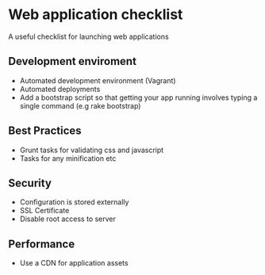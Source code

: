 # Web application checklist

A useful checklist for launching web applications

## Development enviroment

+ Automated development environment (Vagrant)
+ Automated deployments
+ Add a bootstrap script so that getting your app running involves typing a single command (e.g rake bootstrap)

## Best Practices

+ Grunt tasks for validating css and javascript
+ Tasks for any minification etc

## Security

+ Configuration is stored externally
+ SSL Certificate
+ Disable root access to server

## Performance

+ Use a CDN for application assets
